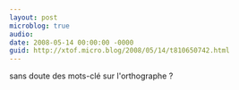 ```yaml
---
layout: post
microblog: true
audio: 
date: 2008-05-14 00:00:00 -0000
guid: http://xtof.micro.blog/2008/05/14/t810650742.html
---
```

sans doute des mots-clé sur l'orthographe ?
